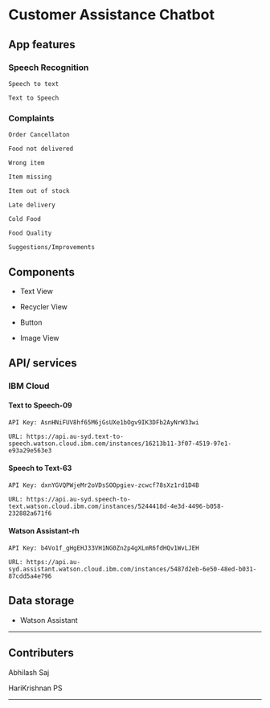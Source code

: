 # Customer Assistance Chatbot

## App features

### Speech Recognition
    
    Speech to text
    
    Text to Speech

### Complaints

    Order Cancellaton
    
    Food not delivered
    
    Wrong item
    
    Item missing
    
    Item out of stock
    
    Late delivery
    
    Cold Food
    
    Food Quality
    
    Suggestions/Improvements


## Components 

* Text View

* Recycler View

* Button

* Image View

## API/ services

### IBM Cloud 

#### Text to Speech-09

    API Key: AsnHNiFUV8hf65M6jGsUXe1bOgv9IK3DFb2AyNrW33wi
    
    URL: https://api.au-syd.text-to-speech.watson.cloud.ibm.com/instances/16213b11-3f07-4519-97e1-e93a29e563e3

#### Speech to Text-63

    API Key: dxnYGVQPWjeMr2oVDsSOOpgiev-zcwcf78sXz1rd1D4B
    
    URL: https://api.au-syd.speech-to-text.watson.cloud.ibm.com/instances/5244418d-4e3d-4496-b058-232882a671f6
   
#### Watson Assistant-rh

    API Key: b4Vo1f_gHgEHJ33VH1NG0Zn2p4gXLmR6fdHQv1WvLJEH
    
    URL: https://api.au-syd.assistant.watson.cloud.ibm.com/instances/5487d2eb-6e50-48ed-b031-87cdd5a4e796

## Data storage

* Watson Assistant

------

## Contributers
Abhilash Saj

HariKrishnan PS

------
